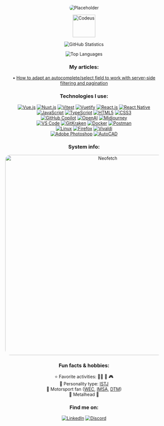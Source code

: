 <p align="center"><img style="border-radius: 16px" src="https://i.imgur.com/PrRSBN9.png" alt="Placeholder"></p>

<p align="center"><a href="https://codeus.me" target="_blank"><img src="https://codeus.me/img/codeus_logo.png" alt="Codeus" height="72"></a></p>

<p align="center">
    <img src="https://github-readme-stats.vercel.app/api?username=mihailo-obradovic&show_icons=true&show=reviews,discussions_started,discussions_answered,prs_merged,prs_merged_percentage&theme=tokyonight&border_radius=16&title_color=4fc8f4&text_color=3584c5&icon_color=4fc8f4&border_color=ffffff&card_width=600" alt="GitHub Statistics">
</p>

<p align="center">
   <img src="https://github-readme-stats.vercel.app/api/top-langs/?username=yourusername&show_icons=true&theme=tokyonight&border_radius=16&title_color=4fc8f4&text_color=3584c5&icon_color=4fc8f4&border_color=ffffff&card_width=600" alt="Top Languages">
</p>

<h3 align="center">My articles:</h3>
<div align="center">• <a href="https://www.amplifyre.com/articles/server-side-filter-and-paginate-autocomplete-select-fields">How to adapt an autocomplete/select field to work with server-side filtering and pagination</a></div>

<h3 align="center">Technologies I use:</h3>
<div align="center">
  <a href="https://vuejs.org/"><img src="https://img.shields.io/badge/Vue.js-4FC08D?style=for-the-badge&logo=vue.js&border_radius=16&logoColor=white" alt="Vue.js"></a>
  <a href="https://nuxt.com/"><img src="https://img.shields.io/badge/Nuxt.js-00C58E?style=for-the-badge&logo=nuxt.js&border_radius=16&logoColor=white" alt="Nuxt.js"></a>
  <a href="https://vitest.dev/"><img src="https://img.shields.io/badge/Vitest-005CFF?style=for-the-badge&logo=vitest&border_radius=16&logoColor=white" alt="Vitest"></a>
  <a href="https://vuetifyjs.com/en/" target="_blank"><img src="https://img.shields.io/badge/Vuetify-1867C0?style=for-the-badge&logo=vuetify&border_radius=16&logoColor=white" alt="Vuetify"></a>
  <a href="https://react.dev/"><img src="https://img.shields.io/badge/React.js-61DAFB?style=for-the-badge&logo=react&border_radius=16&logoColor=black" alt="React.js"></a>
  <a href="https://reactnative.dev/"><img src="https://img.shields.io/badge/React_Native-61DAFB?style=for-the-badge&logo=react&border_radius=16&logoColor=black" alt="React Native"></a>
</div>

<div align="center">
  <a href="https://www.w3schools.com/Js/"><img src="https://img.shields.io/badge/JavaScript-F7DF1E?style=for-the-badge&logo=javascript&border_radius=16&logoColor=black" alt="JavaScript"></a>
  <a href="https://www.w3schools.com/typescript/"><img src="https://img.shields.io/badge/TypeScript-007ACC?style=for-the-badge&logo=typescript&border_radius=16&logoColor=white" alt="TypeScript"></a>
  <a href="https://www.w3schools.com/html/"><img src="https://img.shields.io/badge/HTML5-E34F26?style=for-the-badge&logo=html5&border_radius=16&logoColor=white" alt="HTML5"></a>
  <a href="https://www.w3schools.com/Css/"><img src="https://img.shields.io/badge/CSS3-1572B6?style=for-the-badge&logo=css3&border_radius=16&logoColor=white" alt="CSS3"></a>
</div>

<div align="center">
  <a href="https://copilot.github.com/"><img src="https://img.shields.io/badge/GitHub_Copilot-000000?style=for-the-badge&logo=github&border_radius=16&logoColor=white" alt="GitHub Copilot"></a>
  <a href="https://openai.com/"><img src="https://img.shields.io/badge/OpenAI-e5f1ff?style=for-the-badge&logo=openai&border_radius=16&logoColor=black" alt="OpenAI"></a>
  <a href="https://www.midjourney.com"><img src="https://img.shields.io/badge/Midjourney-060522?style=for-the-badge&logo=sails.js&border_radius=16&logoColor=white" alt="Midjourney"></a>
</div>

<div align="center">
  <a href="https://code.visualstudio.com/"><img src="https://img.shields.io/badge/VS_Code-007ACC?style=for-the-badge&logo=visual-studio-code&border_radius=16&logoColor=white" alt="VS Code"></a>
  <a href="https://www.gitkraken.com/"><img src="https://img.shields.io/badge/GitKraken-179287?style=for-the-badge&logo=gitkraken&border_radius=16&logoColor=white" alt="GitKraken"></a>
  <a href="https://www.docker.com/"><img src="https://img.shields.io/badge/Docker-2496ED?style=for-the-badge&logo=docker&border_radius=16&logoColor=white" alt="Docker"></a>
  <a href="https://www.postman.com/"><img src="https://img.shields.io/badge/Postman-FF6C37?style=for-the-badge&logo=postman&border_radius=16&logoColor=white" alt="Postman"></a>
</div>

<div align="center">
  <a href="https://www.linux.org/"><img src="https://img.shields.io/badge/Linux-FCC624?style=for-the-badge&logo=linux&border_radius=16&logoColor=black" alt="Linux"></a>
  <a href="https://www.mozilla.org/en-US/firefox/new/"><img src="https://img.shields.io/badge/Firefox-FF7139?style=for-the-badge&logo=firefox-browser&border_radius=16&logoColor=white" alt="Firefox"></a>
  <a href="https://vivaldi.com/"><img src="https://img.shields.io/badge/Vivaldi-EF3939?style=for-the-badge&logo=vivaldi&border_radius=16&logoColor=white" alt="Vivaldi"></a>
</div>
  
<div align="center">
  <a href="https://www.adobe.com/products/photoshop.html"><img src="https://img.shields.io/badge/Adobe_Photoshop-31A8FF?style=for-the-badge&logo=adobe-photoshop&border_radius=16&logoColor=white" alt="Adobe Photoshop"></a>
  <a href="https://www.autodesk.com/products/autocad/"><img src="https://img.shields.io/badge/AutoCAD-CA3435?style=for-the-badge&logo=autodesk&border_radius=16&logoColor=white" alt="AutoCAD"></a>
</div>

<h3 align="center">System info:</h3>

<p align="center"><img style="border-radius: 16px" src="https://i.imgur.com/Gz4bCY5.png" alt="Neofetch" width="640"></p>

<h3 align="center">Fun facts & hobbies:</h3>
<div align="center">
  ⭐ Favorite activities: 🏋️‍♂️ 📖 🎮
</div>
<div align="center">
  🧠 Personality type: <a href="https://www.16personalities.com/istj-personality">ISTJ</a>
</div>
<div align="center">
  🏁 Motorsport fan (<a href="https://www.fiawec.com/">WEC</a>, <a href="https://www.imsa.com/">IMSA</a>, <a href="https://www.dtm.com/en">DTM</a>)
</div>
<div align="center">
  🤘 Metalhead 🤘
</div>

<h3 align="center">Find me on:</h3>
<div align="center">
  <a href="https://www.linkedin.com/in/mihailo-obradovic/"><img src="https://img.shields.io/badge/LinkedIn-0077B5?style=for-the-badge&logo=linkedin&border_radius=16&logoColor=white" alt="LinkedIn"></a>
  <a href="https://www.discord.com/users/Aileron256"><img src="https://img.shields.io/badge/Discord-7289DA?style=for-the-badge&logo=discord&border_radius=16&logoColor=white" alt="Discord"></a>
</div>
